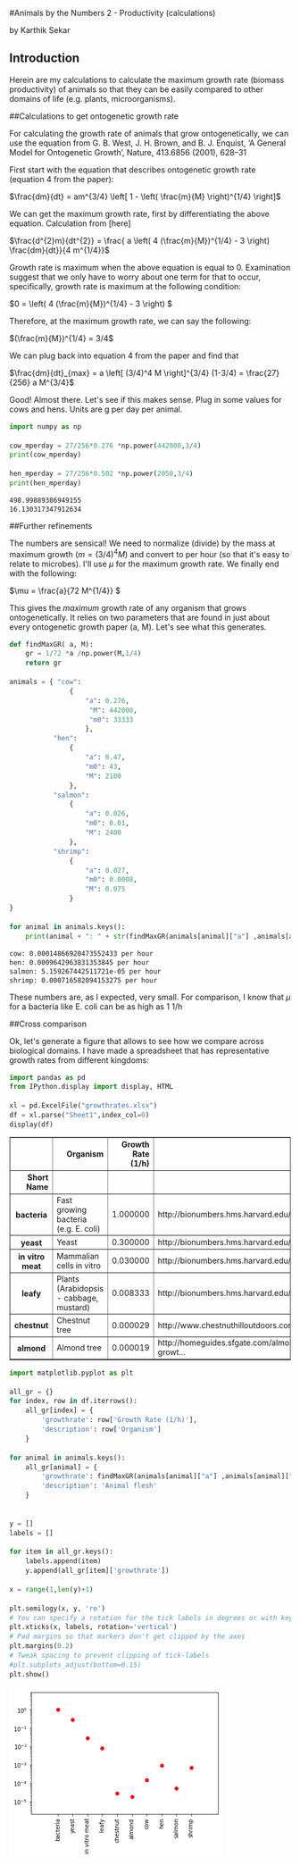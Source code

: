 
#Animals by the Numbers 2 - Productivity (calculations)

by Karthik Sekar

## Introduction

Herein are my calculations to calculate the maximum growth rate (biomass productivity) of animals so that they can be easily compared to other domains of life (e.g. plants, microorganisms).

##Calculations to get ontogenetic growth rate

For calculating the growth rate of animals that grow ontogenetically, we can use the equation from G. B. West, J. H. Brown, and B. J. Enquist, ‘A General Model for Ontogenetic Growth’, Nature, 413.6856 (2001), 628–31

First start with the equation that describes ontogenetic growth rate (equation 4 from the paper):

$\frac{dm}{dt} =  am^{3/4} \left[ 1 - \left( \frac{m}{M} \right)^{1/4} \right]$

We can get the maximum growth rate, first by differentiating the above equation. Calculation from [here]


$\frac{d^{2}m}{dt^{2}} = \frac{ a \left( 4 (\frac{m}{M})^{1/4} - 3 \right) \frac{dm}{dt}}{4 m^{1/4}}$

Growth rate is maximum when the above equation is equal to 0. Examination suggest that we only have to worry about one term for that to occur, specifically, growth rate is maximum at the following condition:

$0 = \left( 4 (\frac{m}{M})^{1/4} - 3 \right) $

Therefore, at the maximum growth rate, we can say the following:

$(\frac{m}{M})^{1/4} = 3/4$

We can plug back into equation 4 from the paper and find that

$\frac{dm}{dt}_{max} = a \left[ (3/4)^4 M \right]^{3/4} (1-3/4) =  \frac{27}{256} a M^{3/4}$

Good! Almost there. Let's see if this makes sense. Plug in some values for cows and hens. Units are g per day per animal.




```python
import numpy as np

cow_mperday = 27/256*0.276 *np.power(442000,3/4)
print(cow_mperday)

hen_mperday = 27/256*0.502 *np.power(2050,3/4)
print(hen_mperday)
```

    498.99889386949155
    16.130317347912634
    

##Further refinements

The numbers are sensical! We need to normalize (divide) by the mass at maximum growth ($m = (3/4)^{4} M$) and convert to per hour (so that it's easy to relate to microbes). I'll use $\mu$ for the maximum growth rate. We finally end with the following:

$\mu = \frac{a}{72 M^{1/4}}  $

This gives the *maximum* growth rate of any organism that grows ontogenetically. It relies on two parameters that are found in just about every ontogenetic growth paper (a, M). Let's see what this generates.


```python
def findMaxGR( a, M):
    gr = 1/72 *a /np.power(M,1/4)
    return gr

animals = { "cow": 
               {
                   "a": 0.276,
                    "M": 442000,
                    "m0": 33333
                   },
           "hen":
               {
                   "a": 0.47,
                   "m0": 43,
                   "M": 2100
               },
           "salmon":
               {
                   "a": 0.026,
                   "m0": 0.01,
                   "M": 2400
               },
           "shrimp":
               {
                   "a": 0.027,
                   "m0": 0.0008,
                   "M": 0.075
               }
}

for animal in animals.keys():
    print(animal + ": " + str(findMaxGR(animals[animal]["a"] ,animals[animal]["M"] )) + " per hour")
```

    cow: 0.00014866920473552433 per hour
    hen: 0.0009642963831353845 per hour
    salmon: 5.159267442511721e-05 per hour
    shrimp: 0.000716582094153275 per hour
    

These numbers are, as I expected, very small. For comparison, I know that $\mu$ for a bacteria like E. coli can be as high as 1 1/h

##Cross comparison

Ok, let's generate a figure that allows to see how we compare across biological domains. I have made a spreadsheet that has representative growth rates from different kingdoms:


```python
import pandas as pd
from IPython.display import display, HTML

xl = pd.ExcelFile("growthrates.xlsx")
df = xl.parse("Sheet1",index_col=0)
display(df)
```


<div>
<style scoped>
    .dataframe tbody tr th:only-of-type {
        vertical-align: middle;
    }

    .dataframe tbody tr th {
        vertical-align: top;
    }

    .dataframe thead th {
        text-align: right;
    }
</style>
<table border="1" class="dataframe">
  <thead>
    <tr style="text-align: right;">
      <th></th>
      <th>Organism</th>
      <th>Growth Rate (1/h)</th>
      <th>Reference</th>
    </tr>
    <tr>
      <th>Short Name</th>
      <th></th>
      <th></th>
      <th></th>
    </tr>
  </thead>
  <tbody>
    <tr>
      <th>bacteria</th>
      <td>Fast growing bacteria (e.g. E. coli)</td>
      <td>1.000000</td>
      <td>http://bionumbers.hms.harvard.edu/bionumber.as...</td>
    </tr>
    <tr>
      <th>yeast</th>
      <td>Yeast</td>
      <td>0.300000</td>
      <td>http://bionumbers.hms.harvard.edu/bionumber.as...</td>
    </tr>
    <tr>
      <th>in vitro meat</th>
      <td>Mammalian cells in vitro</td>
      <td>0.030000</td>
      <td>http://bionumbers.hms.harvard.edu/bionumber.as...</td>
    </tr>
    <tr>
      <th>leafy</th>
      <td>Plants (Arabidopsis - cabbage, mustard)</td>
      <td>0.008333</td>
      <td>http://bionumbers.hms.harvard.edu/bionumber.as...</td>
    </tr>
    <tr>
      <th>chestnut</th>
      <td>Chestnut tree</td>
      <td>0.000029</td>
      <td>http://www.chestnuthilloutdoors.com/store/pg/9...</td>
    </tr>
    <tr>
      <th>almond</th>
      <td>Almond tree</td>
      <td>0.000019</td>
      <td>http://homeguides.sfgate.com/almond-tree-growt...</td>
    </tr>
  </tbody>
</table>
</div>



```python
import matplotlib.pyplot as plt

all_gr = {}
for index, row in df.iterrows():
    all_gr[index] = {
        'growthrate': row['Growth Rate (1/h)'],
        'description': row['Organism']
    }

for animal in animals.keys():
    all_gr[animal] = {
        'growthrate': findMaxGR(animals[animal]["a"] ,animals[animal]["M"] ),
        'description': 'Animal flesh'
    }


y = []
labels = []

for item in all_gr.keys():
    labels.append(item)
    y.append(all_gr[item]['growthrate'])

x = range(1,len(y)+1)

plt.semilogy(x, y, 'ro')
# You can specify a rotation for the tick labels in degrees or with keywords.
plt.xticks(x, labels, rotation='vertical')
# Pad margins so that markers don't get clipped by the axes
plt.margins(0.2)
# Tweak spacing to prevent clipping of tick-labels
#plt.subplots_adjust(bottom=0.15)
plt.show()
```


![png](output_6_0.png)

